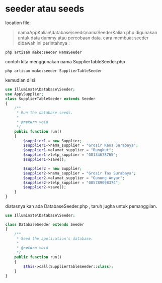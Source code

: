 # seeder atau seeds
location file: 
> namaAppKalian\database\seeds\namaSeederKalian.php
digunakan untuk data dummy atau percobaan data. cara membuat seeder dibawah ini perintahnya :
```
php artisan make:seeder NamaSeeder
```

contoh kita menggunakan nama SupplierTableSeeder.php
```
php artisan make:seeder SupplierTableSeeder
```

kemudian diisi
```php
use Illuminate\Database\Seeder;
use App\Supplier;
class SupplierTableSeeder extends Seeder
{
    /**
     * Run the database seeds.
     *
     * @return void
     */
    public function run()
    {
        $supplier1 = new Supplier;
        $supplier1->nama_supplier = "Grosir Kaos Surabaya";
        $supplier1->alamat_supplier = "Rungkut";
        $supplier1->telp_supplier = "08134678765";
        $supplier1->save();

        $supplier2 = new Supplier;
        $supplier2->nama_supplier = "Grosir Tas Surabaya";
        $supplier2->alamat_supplier = "Gunung Anyar";
        $supplier2->telp_supplier = "085789098374";
        $supplier2->save();
    }
}
```
diatasnya kan ada DatabaseSeeder.php , taruh jugha untuk pemanggilan.
```php
use Illuminate\Database\Seeder;

class DatabaseSeeder extends Seeder
{
    /**
     * Seed the application's database.
     *
     * @return void
     */
    public function run()
    {
        $this->call(SupplierTableSeeder::class);
    }
}

```
